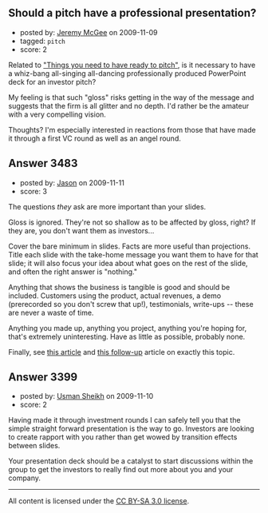 ## Should a pitch have a professional presentation?

- posted by: [Jeremy McGee](https://stackexchange.com/users/-1/1152-jeremy-mcgee) on 2009-11-09
- tagged: `pitch`
- score: 2

Related to ["Things you need to have ready to pitch"][1], is it necessary to have a whiz-bang all-singing all-dancing professionally produced PowerPoint deck for an investor pitch?

My feeling is that such "gloss" risks getting in the way of the message and suggests that the firm is all glitter and no depth. I'd rather be the amateur with a very compelling vision.

Thoughts? I'm especially interested in reactions from those that have made it through a first VC round as well as an angel round.

  [1]: http://answers.onstartups.com/questions/3329/software-for-making-pitch-marketing-videos


## Answer 3483

- posted by: [Jason](https://stackexchange.com/users/-1/2-jason) on 2009-11-11
- score: 3

<p>The questions <em>they</em> ask are more important than your slides.</p>

<p>Gloss is ignored.  They're not so shallow as to be affected by gloss, right?  If they are, you don't want them as investors...</p>

<p>Cover the bare minimum in slides.  Facts are more useful than projections.  Title each slide with the take-home message you want them to have for that slide; it will also focus your idea about what goes on the rest of the slide, and often the right answer is "nothing."</p>

<p>Anything that shows the business is tangible is good and should be included.  Customers using the product, actual revenues, a demo (prerecorded so you don't screw that up!), testimonials, write-ups -- these are never a waste of time.</p>

<p>Anything you made up, anything you project, anything you're hoping for, that's extremely uninteresting.  Have as little as possible, probably none.</p>

<p>Finally, see <a href="http://entrepreneur.venturebeat.com/2009/11/04/4-ways-to-get-automatically-rejected-by-an-angel-investor/" rel="nofollow">this article</a> and <a href="http://entrepreneur.venturebeat.com/2009/11/11/4-more-ways-to-get-automatically-rejected-by-an-angel-investor/" rel="nofollow">this follow-up</a> article on exactly this topic.</p>



## Answer 3399

- posted by: [Usman Sheikh](https://stackexchange.com/users/-1/392-usman-sheikh) on 2009-11-10
- score: 2

Having made it through investment rounds I can safely tell you that the simple straight forward presentation is the way to go. Investors are looking to create rapport with you rather than get wowed by transition effects between slides. 

Your presentation deck should be a catalyst to start discussions within the group to get the investors to really find out more about you and your company.



---

All content is licensed under the [CC BY-SA 3.0 license](https://creativecommons.org/licenses/by-sa/3.0/).
